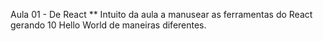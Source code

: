 Aula 01 - De React
** Intuito da aula a manusear as ferramentas do React gerando 10 Hello World de maneiras diferentes.
